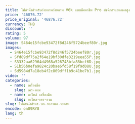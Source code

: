 ```yaml
---
title: ไฟดำน้ำสำหรับถ่ายภาพถ่ายภาพ V6k แบบมืออาชีพ Pro ดัชนีการแสดงผลสูง
price: '46876.72'
price_original: '46876.72'
currency: THB
discount: ''
rating: 5
volume: 97
image: S464e15fcbe93472f8d246f5724beef80r.jpg
images:
  - S464e15fcbe93472f8d246f5724beef80r.jpg
  - Sfd89df75a2f64e19bf30dfe3219eea55P.jpg
  - S3332aa62964d4968a526748bfa88bcf6D.jpg
  - S1b56b0efa9824c20bae6fd58f19f9d08U.jpg
  - Sd5984d7a18eb4f2c809dff1b9c41be7b1.jpg
video: ''
categories:
  - name: เครื่องมือ
    slug: เคร-องม
  - name: อะไหล่ เครื่องมือ
    slug: อะไหล-เคร-องม
slug: ไฟดำน-ำสำหร-บถ-ายภาพถ-ายภาพ
encode: on09RY8
lang: th
---
```

  